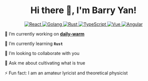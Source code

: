 <h1 align="center">
<br>
  Hi there 👋, I'm Barry Yan!
  <br>
</h1>

<p align="center">
  <a href="https://reactjs.org/">
    <img src="https://img.shields.io/badge/React-61DBFB.svg?style=flat-square" alt="React">
  </a>
  <a href="https://reactjs.org/">
    <img src="https://img.shields.io/badge/Golang-00ADD8.svg?style=flat-square" alt="Golang">
  </a>
  <a href="https://reactjs.org/">
    <img src="https://img.shields.io/badge/Rust-000.svg?style=flat-square" alt="Rust">
  </a>
  <a href="https://reactjs.org/">
    <img src="https://img.shields.io/badge/TypeScript-blue.svg?style=flat-square" alt="TypeScript">
  </a>
  <a href="https://reactjs.org/">
    <img src="https://img.shields.io/badge/Vue-40b882.svg?style=flat-square" alt="Vue">
  </a>    
  <a href="https://reactjs.org/">
    <img src="https://img.shields.io/badge/Angular-dd0132.svg?style=flat-square" alt="Angular">
  </a>
</p>

🔭 I’m currently working on **[daily-warm](https://github.com/BarryYan/daily-warm)**

🌱 I’m currently learning **`Rust`**

👯 I’m looking to collaborate with you

💬 Ask me about cultivating what is true

⚡  Fun fact: I am an amateur lyricist and theoretical physicist

